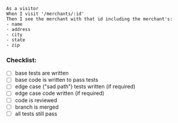 ```
As a visitor
When I visit '/merchants/:id'
Then I see the merchant with that id including the merchant's:
- name
- address
- city
- state
- zip
```

### Checklist:

- [ ] base tests are written
- [ ] base code is written to pass tests
- [ ] edge case ("sad path") tests written (if required)
- [ ] edge case code written (if required)
- [ ] code is reviewed
- [ ] branch is merged
- [ ] all tests still pass
